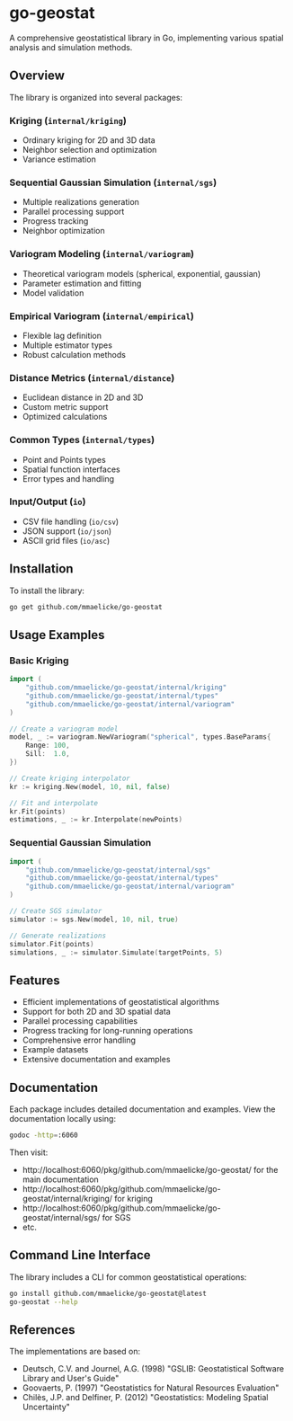 # go-geostat

A comprehensive geostatistical library in Go, implementing various spatial analysis and simulation methods.

## Overview

The library is organized into several packages:

### Kriging (`internal/kriging`)
- Ordinary kriging for 2D and 3D data
- Neighbor selection and optimization
- Variance estimation

### Sequential Gaussian Simulation (`internal/sgs`)
- Multiple realizations generation
- Parallel processing support
- Progress tracking
- Neighbor optimization

### Variogram Modeling (`internal/variogram`)
- Theoretical variogram models (spherical, exponential, gaussian)
- Parameter estimation and fitting
- Model validation

### Empirical Variogram (`internal/empirical`)
- Flexible lag definition
- Multiple estimator types
- Robust calculation methods

### Distance Metrics (`internal/distance`)
- Euclidean distance in 2D and 3D
- Custom metric support
- Optimized calculations

### Common Types (`internal/types`)
- Point and Points types
- Spatial function interfaces
- Error types and handling

### Input/Output (`io`)
- CSV file handling (`io/csv`)
- JSON support (`io/json`)
- ASCII grid files (`io/asc`)

## Installation

To install the library:

```bash
go get github.com/mmaelicke/go-geostat
```

## Usage Examples

### Basic Kriging

```go
import (
    "github.com/mmaelicke/go-geostat/internal/kriging"
    "github.com/mmaelicke/go-geostat/internal/types"
    "github.com/mmaelicke/go-geostat/internal/variogram"
)

// Create a variogram model
model, _ := variogram.NewVariogram("spherical", types.BaseParams{
    Range: 100,
    Sill:  1.0,
})

// Create kriging interpolator
kr := kriging.New(model, 10, nil, false)

// Fit and interpolate
kr.Fit(points)
estimations, _ := kr.Interpolate(newPoints)
```

### Sequential Gaussian Simulation

```go
import (
    "github.com/mmaelicke/go-geostat/internal/sgs"
    "github.com/mmaelicke/go-geostat/internal/types"
    "github.com/mmaelicke/go-geostat/internal/variogram"
)

// Create SGS simulator
simulator := sgs.New(model, 10, nil, true)

// Generate realizations
simulator.Fit(points)
simulations, _ := simulator.Simulate(targetPoints, 5)
```

## Features

- Efficient implementations of geostatistical algorithms
- Support for both 2D and 3D spatial data
- Parallel processing capabilities
- Progress tracking for long-running operations
- Comprehensive error handling
- Example datasets
- Extensive documentation and examples

## Documentation

Each package includes detailed documentation and examples. View the documentation locally using:

```bash
godoc -http=:6060
```

Then visit:
- http://localhost:6060/pkg/github.com/mmaelicke/go-geostat/ for the main documentation
- http://localhost:6060/pkg/github.com/mmaelicke/go-geostat/internal/kriging/ for kriging
- http://localhost:6060/pkg/github.com/mmaelicke/go-geostat/internal/sgs/ for SGS
- etc.

## Command Line Interface

The library includes a CLI for common geostatistical operations:

```bash
go install github.com/mmaelicke/go-geostat@latest
go-geostat --help
```

## References

The implementations are based on:

- Deutsch, C.V. and Journel, A.G. (1998) "GSLIB: Geostatistical Software Library and User's Guide"
- Goovaerts, P. (1997) "Geostatistics for Natural Resources Evaluation"
- Chilès, J.P. and Delfiner, P. (2012) "Geostatistics: Modeling Spatial Uncertainty"
